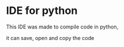 # IDE for python

<p>This IDE was made to compile code in python, </p>
<p>it can save, open and copy the code </p>
